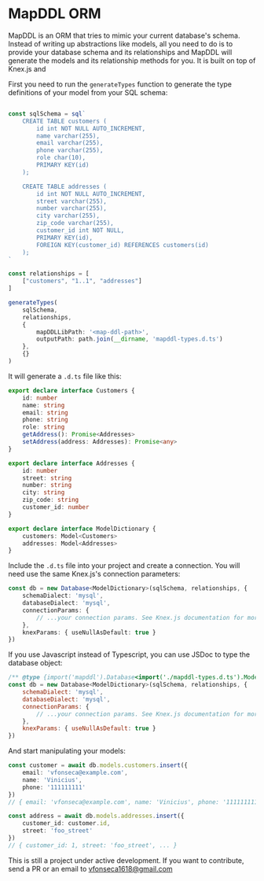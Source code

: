 # MapDDL ORM

MapDDL is an ORM that tries to mimic your current database's schema. Instead of writing up abstractions like models, all you need to do is to provide your database schema and its relationships and MapDDL will generate the models and its relationship methods for you. It is built on top of Knex.js and 

First you need to run the `generateTypes` function to generate the type definitions of your model from your SQL schema:

```ts

const sqlSchema = sql`
    CREATE TABLE customers (
        id int NOT NULL AUTO_INCREMENT,
        name varchar(255),
        email varchar(255),
        phone varchar(255),
        role char(10),
        PRIMARY KEY(id)
    );

    CREATE TABLE addresses (
        id int NOT NULL AUTO_INCREMENT,
        street varchar(255),
        number varchar(255),
        city varchar(255),
        zip_code varchar(255),
        customer_id int NOT NULL,
        PRIMARY KEY(id),
        FOREIGN KEY(customer_id) REFERENCES customers(id)
    );
`

const relationships = [
    ["customers", "1..1", "addresses"]
]

generateTypes(
    sqlSchema,
    relationships,
    {
        mapDDLLibPath: '<map-ddl-path>',
        outputPath: path.join(__dirname, 'mapddl-types.d.ts')
    },
    {}
)
```

It will generate a `.d.ts` file like this:

```ts
export declare interface Customers {
    id: number
    name: string
    email: string
    phone: string
    role: string
    getAddress(): Promise<Addresses>
    setAddress(address: Addresses): Promise<any>
}

export declare interface Addresses {
    id: number
    street: string
    number: string
    city: string
    zip_code: string
    customer_id: number
}

export declare interface ModelDictionary {
    customers: Model<Customers>
    addresses: Model<Addresses>
}
```

Include the `.d.ts` file into your project and create a connection. You will need use the same Knex.js's connection parameters:

```ts
const db = new Database<ModelDictionary>(sqlSchema, relationships, {
    schemaDialect: 'mysql',
    databaseDialect: 'mysql',
    connectionParams: {
        // ...your connection params. See Knex.js documentation for more
    },
    knexParams: { useNullAsDefault: true }
})
```

If you use Javascript instead of Typescript, you can use JSDoc to type the database object:

```js
/** @type {import('mapddl').Database<import('./mapddl-types.d.ts').ModelDictionary>} */
const db = new Database<ModelDictionary>(sqlSchema, relationships, {
    schemaDialect: 'mysql',
    databaseDialect: 'mysql',
    connectionParams: {
        // ...your connection params. See Knex.js documentation for more
    },
    knexParams: { useNullAsDefault: true }
})
```

And start manipulating your models:

```ts
const customer = await db.models.customers.insert({
    email: 'vfonseca@example.com',
    name: 'Vinicius',
    phone: '111111111'
})
// { email: 'vfonseca@example.com', name: 'Vinicius', phone: '111111111' }

const address = await db.models.addresses.insert({
    customer_id: customer.id,
    street: 'foo_street'
})
// { customer_id: 1, street: 'foo_street', ... }
```

This is still a project under active development. If you want to contribute, send a PR or an email to vfonseca1618@gmail.com